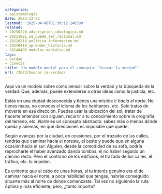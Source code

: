 ```yaml
---
categories:
- epistemología
date: 2023-12-22
lastmod: '2025-04-06T01:38:12.240380'
related:
- 20250228_adscripcion_ideologica.md
- 20221021_se_puede_ser_racional.md
- 20220218_politica_informacion.md
- 20240419_aprender_historia.md
- 20240405_modelos_mentales.md
tags:
- verdad
- ciencia
title: 'Un modelo mental para el concepto: "buscar la verdad"'
url: /2023/buscar-la-verdad/
---
```


Aquí va un modelo sobre cómo pensar sobre la verdad y la búsqueda de la verdad. Que, además, puede extenderse a otras ideas como la justicia, etc.

Estás en una ciudad desconocida y tienes una misión: _ir hacia el norte_. No tienes mapa, no conoces el idioma de los habitantes, etc. Solo tratas de moverte en esa dirección. Puedes usar la ubicación del sol, tratar de hacerte entender con alguien, recurrir a tu conocimiento sobre la orografía del terreno, etc. _Norte_ es un concepto abstracto: sabes más o menos dónde queda y además, en qué direcciones es imposible que quede.

Según avanzas por la ciudad, en ocasiones, por el trazado de las calles, tendrás que caminar hacia el noreste, el oeste y puede que en alguna ocasión hacia el sur. Alguien, desde la comodidad de su sofá, podría reprocharte el haber avanzado dando tumbos, el no haber seguido un camino recto. Pero el contorno de los edificios, el trazado de los calles, el tráfico, etc. lo impiden.

Es evidente que al cabo de unas horas, si tu interés genuino era el de caminar hacia el norte, a poca habilidad que tengas, habrás conseguido situarte más al norte de donde comenzaste. Tal vez no siguiendo la ruta óptima y más eficiente, pero, ¿tanto importa?